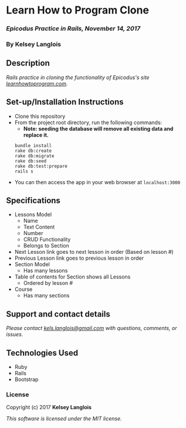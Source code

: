 # Learn How to Program Clone

### _Epicodus Practice in Rails, November 14, 2017_

### By Kelsey Langlois

## Description

_Rails practice in cloning the functionality of Epicodus's site [learnhowtoprogram.com](http://learnhowtoprogram.com)._

## Set-up/Installation Instructions

* Clone this repository
* From the project root directory, run the following commands:
  * **Note: seeding the database will remove all existing data and replace it.**
  ```
  bundle install
  rake db:create
  rake db:migrate
  rake db:seed
  rake db:test:prepare
  rails s
  ```
* You can then access the app in your web browser at ```localhost:3000```

## Specifications

* Lessons Model
  * Name
  * Text Content
  * Number
  * CRUD Functionality
  * Belongs to Section
* Next Lesson link goes to next lesson in order (Based on lesson #)
* Previous Lesson link goes to previous lesson in order
* Section Model
  * Has many lessons
* Table of contents for Section shows all Lessons
  * Ordered by lesson #
* Course
  * Has many sections

## Support and contact details

_Please contact [kels.langlois@gmail.com](mailto:kels.langlois@gmail.com) with questions, comments, or issues._

## Technologies Used

* Ruby
* Rails
* Bootstrap

### License

Copyright (c) 2017 **Kelsey Langlois**

*This software is licensed under the MIT license.*

